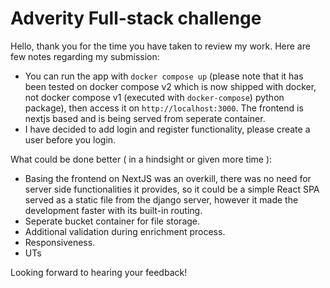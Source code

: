 # Adverity Full-stack challenge

Hello, thank you for the time you have taken to review my work. Here are few notes regarding my submission:

- You can run the app with `docker compose up` (please note that it has been tested on docker compose v2 which is now shipped with docker, not docker compose v1 (executed with `docker-compose`) python package), then access it on `http://localhost:3000`. The frontend is nextjs based and is being served from seperate container.
- I have decided to add login and register functionality, please create a user before you login.

What could be done better ( in a hindsight or given more time ):
- Basing the frontend on NextJS was an overkill, there was no need for server side functionalities it provides, so it could be a simple React SPA served as a static file from the django server, however it made the development faster with its built-in routing.
- Seperate bucket container for file storage.
- Additional validation during enrichment process.
- Responsiveness.
- UTs

Looking forward to hearing your feedback!
